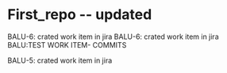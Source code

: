 # First_repo -- updated
BALU-6: crated work item in jira
BALU-6: crated work item in jira
BALU:TEST WORK ITEM- COMMITS

BALU-5: crated work item in jira
